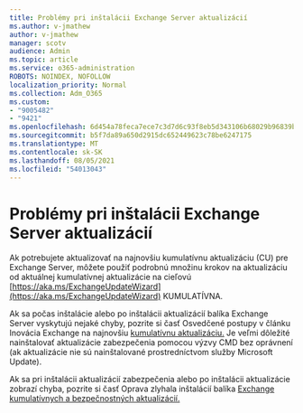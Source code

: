 ```yaml
---
title: Problémy pri inštalácii Exchange Server aktualizácií
ms.author: v-jmathew
author: v-jmathew
manager: scotv
audience: Admin
ms.topic: article
ms.service: o365-administration
ROBOTS: NOINDEX, NOFOLLOW
localization_priority: Normal
ms.collection: Adm_O365
ms.custom:
- "9005482"
- "9421"
ms.openlocfilehash: 6d454a78feca7ece7c3d7d6c93f8eb5d343106b68029b96839b5ff28077d0f25
ms.sourcegitcommit: b5f7da89a650d2915dc652449623c78be6247175
ms.translationtype: MT
ms.contentlocale: sk-SK
ms.lasthandoff: 08/05/2021
ms.locfileid: "54013043"
---
```

# <a name="issues-when-installing-exchange-server-updates"></a>Problémy pri inštalácii Exchange Server aktualizácií

Ak potrebujete aktualizovať na najnovšiu kumulatívnu aktualizáciu (CU) pre Exchange Server, môžete použiť podrobnú množinu krokov na aktualizáciu od aktuálnej kumulatívnej aktualizácie na cieľovú [https://aka.ms/ExchangeUpdateWizard](https://aka.ms/ExchangeUpdateWizard) KUMULATÍVNA.

Ak sa počas inštalácie alebo po inštalácii aktualizácií balíka Exchange Server vyskytujú nejaké chyby, pozrite si časť Osvedčené postupy v článku Inovácia Exchange na najnovšiu [kumulatívnu aktualizáciu.](https://docs.microsoft.com/Exchange/plan-and-deploy/install-cumulative-updates) Je veľmi dôležité nainštalovať aktualizácie zabezpečenia pomocou výzvy CMD bez oprávnení (ak aktualizácie nie sú nainštalované prostredníctvom služby Microsoft Update).

Ak sa pri inštalácii aktualizácií zabezpečenia alebo po inštalácii aktualizácie zobrazí chyba, pozrite si časť Oprava zlyhala inštalácií balíka [Exchange kumulatívnych a bezpečnostných aktualizácií.](https://aka.ms/exupdatefaq)
